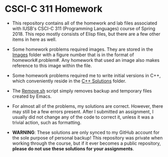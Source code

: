 # CSCI-C 311 Homework

- This repository contains all of the homework and lab files associated with IUSB's CSCI-C 311 (Programming Languages) course of Spring 2018.  This repo mostly consists of Elisp files, but there are a few other items in here as well.  

- Some homework problems required images.  They are stored in the [Images](https://github.com/JosephTLyons/CSCI-C-311-Elisp/tree/master/Images) folder with a figure number that is in the format of homework#.problem#.  Any homework that used an image also makes reference to this image within the file.

- Some homework problems required me to write initial versions in C++, which conveniently reside in the [C++ Solutions](https://github.com/JosephTLyons/CSCI-C-311-Elisp/tree/master/C%2B%2B%20Solutions) folder.

- The [Remove.sh](https://github.com/JosephTLyons/Lisp-Elisp/blob/master/Remove.sh) script simply removes backup and temporary files created by Emacs.

- For almost all of the problems, my solutions are correct.  However, there may still be a few errors present.  After I submitted an assignment, I usually did not change any of the code to correct it, unless it was a trivial action, such as formatting.

- **WARNING**: These solutions are only synced to my GitHub account for the sole purpose of personal backup!  This repository was private when working through the course, but if it ever becomes a public repository, **please do not use these solutions for your assignments**.
